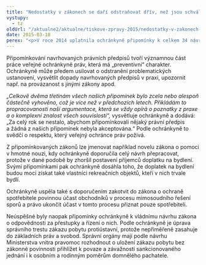 ```yaml
---
title: "Nedostatky v zákonech se daří odstraňovat dřív, než jsou schváleny"
vystupy:
  - tz
oldUrl: "/aktualne2/aktualne/tiskove-zpravy-2015/nedostatky-v-zakonech-se-dari-odstranovat-driv-nez-jsou-schvaleny/"
date: 2015-03-18
perex: "<p>V roce 2014 uplatnila ochránkyně připomínky k celkem 34 návrhům právních předpisů a jejich předkladatelé se zabývali celkem 229 připomínkami veřejné ochránkyně práv. Nejvíce z nich se týkalo novely zákona o azylu a zákona o pobytu cizinců.</p>"
---
```


<!-- imported from the old website -->

<p>Připomínkování navrhovaných právních předpisů tvoří významnou část práce veřejné ochránkyně práv, která má „preventivní“ charakter. Ochránkyně může předem usilovat o odstranění problematických ustanovení, vysvětlit dopady navrhovaných předpisů v praxi, upozornit např. na provázanost s jinými zákony apod. </p><p><em>„Celkově dvěma třetinám všech našich připomínek bylo zcela nebo alespoň částečně vyhověno, což je více než v předchozích letech. Přikládám to propracovanosti naší argumentace, která se vždy opírá o poznatky z praxe a o komplexní znalost všech souvislostí“,</em> vysvětluje ochránkyně a dodává: „Za celý rok se nestalo, abychom připomínkovali nějaký právní předpis a žádná z našich připomínek nebyla akceptována.“ Podle ochránkyně to svědčí o respektu, který veřejný ochránce práv požívá.</p><p>Z připomínkovaných zákonů lze jmenovat například novelu zákona o pomoci v hmotné nouzi, kdy ochránkyně doporučila celý návrh přepracovat, protože v dané podobě by zhoršil postavení příjemců doplatku na bydlení. Svými připomínkami pak ochránkyně dosáhla toho, že doplatek na bydlení budou moci získat také vlastníci rekreačních objektů, kteří v nich trvale bydlí.</p><p>Ochránkyně uspěla také s doporučením zakotvit do zákona o ochraně spotřebitele povinnou účast obchodníků v procesu mimosoudního řešení sporů a právo ukončit účast v tomto procesu přiznat pouze spotřebiteli. </p><p>Neúspěšné byly naopak připomínky ochránkyně k vládnímu návrhu zákona o odpovědnosti za přestupky a řízení o nich. Podle ochránkyně je úprava správního trestu zákazu pobytu protiústavní, protože nepřiměřeně zasahuje do základních práv a svobod. Správní orgány mají podle návrhu Ministerstva vnitra pravomoc rozhodnout o uložení zákazu pobytu bez zákonné povinnosti přihlížet k povaze a závažnosti sankcionovaného jednání i k osobním a rodinným poměrům domnělého pachatele.</p>
